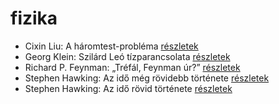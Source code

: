 # fizika

- Cixin Liu: A háromtest-probléma [részletek](_details/Cixin%20Liu.md#id_1451)
- Georg Klein: Szilárd Leó tízparancsolata [részletek](_details/Georg%20Klein.md#id_981)
- Richard P. Feynman: „Tréfál, Feynman úr?” [részletek](_details/Richard%20P.%20Feynman.md#id_820)
- Stephen Hawking: Az idő még rövidebb története [részletek](_details/Stephen%20Hawking.md#id_390)
- Stephen Hawking: Az idő rövid története [részletek](_details/Stephen%20Hawking.md#id_1166)